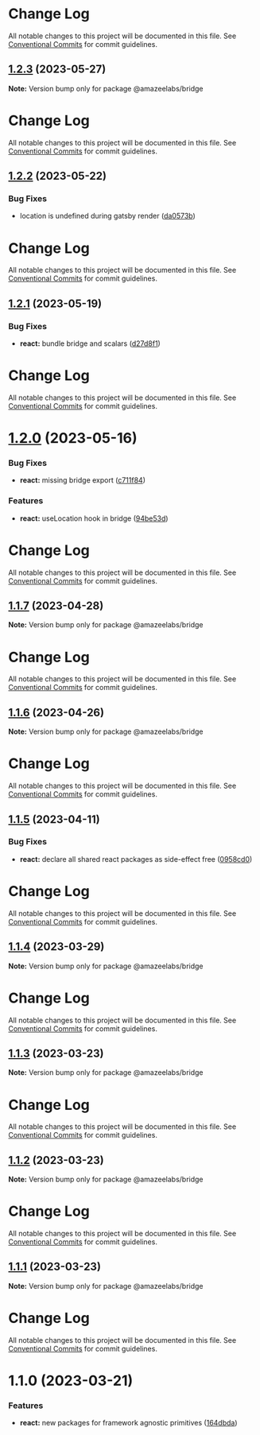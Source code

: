 # Change Log

All notable changes to this project will be documented in this file. See
[Conventional Commits](https://conventionalcommits.org) for commit guidelines.

## [1.2.3](https://github.com/AmazeeLabs/silverback-mono/compare/@amazeelabs/bridge@1.2.2...@amazeelabs/bridge@1.2.3) (2023-05-27)

**Note:** Version bump only for package @amazeelabs/bridge

# Change Log

All notable changes to this project will be documented in this file. See
[Conventional Commits](https://conventionalcommits.org) for commit guidelines.

## [1.2.2](https://github.com/AmazeeLabs/silverback-mono/compare/@amazeelabs/bridge@1.2.1...@amazeelabs/bridge@1.2.2) (2023-05-22)

### Bug Fixes

- location is undefined during gatsby render
  ([da0573b](https://github.com/AmazeeLabs/silverback-mono/commit/da0573bd6cc4fb0f1415b2507ad018de2d76a3d3))

# Change Log

All notable changes to this project will be documented in this file. See
[Conventional Commits](https://conventionalcommits.org) for commit guidelines.

## [1.2.1](https://github.com/AmazeeLabs/silverback-mono/compare/@amazeelabs/bridge@1.2.0...@amazeelabs/bridge@1.2.1) (2023-05-19)

### Bug Fixes

- **react:** bundle bridge and scalars
  ([d27d8f1](https://github.com/AmazeeLabs/silverback-mono/commit/d27d8f1da10469ac644e18a3a10d0248832842ae))

# Change Log

All notable changes to this project will be documented in this file. See
[Conventional Commits](https://conventionalcommits.org) for commit guidelines.

# [1.2.0](https://github.com/AmazeeLabs/silverback-mono/compare/@amazeelabs/bridge@1.1.7...@amazeelabs/bridge@1.2.0) (2023-05-16)

### Bug Fixes

- **react:** missing bridge export
  ([c711f84](https://github.com/AmazeeLabs/silverback-mono/commit/c711f84c1fb5a6b4508971342b89c4c7fc9e76e1))

### Features

- **react:** useLocation hook in bridge
  ([94be53d](https://github.com/AmazeeLabs/silverback-mono/commit/94be53d4c1c1982b7375007fbf68c38b3f326b14))

# Change Log

All notable changes to this project will be documented in this file. See
[Conventional Commits](https://conventionalcommits.org) for commit guidelines.

## [1.1.7](https://github.com/AmazeeLabs/silverback-mono/compare/@amazeelabs/bridge@1.1.6...@amazeelabs/bridge@1.1.7) (2023-04-28)

**Note:** Version bump only for package @amazeelabs/bridge

# Change Log

All notable changes to this project will be documented in this file. See
[Conventional Commits](https://conventionalcommits.org) for commit guidelines.

## [1.1.6](https://github.com/AmazeeLabs/silverback-mono/compare/@amazeelabs/bridge@1.1.5...@amazeelabs/bridge@1.1.6) (2023-04-26)

**Note:** Version bump only for package @amazeelabs/bridge

# Change Log

All notable changes to this project will be documented in this file. See
[Conventional Commits](https://conventionalcommits.org) for commit guidelines.

## [1.1.5](https://github.com/AmazeeLabs/silverback-mono/compare/@amazeelabs/bridge@1.1.4...@amazeelabs/bridge@1.1.5) (2023-04-11)

### Bug Fixes

- **react:** declare all shared react packages as side-effect free
  ([0958cd0](https://github.com/AmazeeLabs/silverback-mono/commit/0958cd06c857b2163f4104e301e18ff326d7ff75))

# Change Log

All notable changes to this project will be documented in this file. See
[Conventional Commits](https://conventionalcommits.org) for commit guidelines.

## [1.1.4](https://github.com/AmazeeLabs/silverback-mono/compare/@amazeelabs/bridge@1.1.3...@amazeelabs/bridge@1.1.4) (2023-03-29)

**Note:** Version bump only for package @amazeelabs/bridge

# Change Log

All notable changes to this project will be documented in this file. See
[Conventional Commits](https://conventionalcommits.org) for commit guidelines.

## [1.1.3](https://github.com/AmazeeLabs/silverback-mono/compare/@amazeelabs/bridge@1.1.2...@amazeelabs/bridge@1.1.3) (2023-03-23)

**Note:** Version bump only for package @amazeelabs/bridge

# Change Log

All notable changes to this project will be documented in this file. See
[Conventional Commits](https://conventionalcommits.org) for commit guidelines.

## [1.1.2](https://github.com/AmazeeLabs/silverback-mono/compare/@amazeelabs/bridge@1.1.1...@amazeelabs/bridge@1.1.2) (2023-03-23)

**Note:** Version bump only for package @amazeelabs/bridge

# Change Log

All notable changes to this project will be documented in this file. See
[Conventional Commits](https://conventionalcommits.org) for commit guidelines.

## [1.1.1](https://github.com/AmazeeLabs/silverback-mono/compare/@amazeelabs/bridge@1.1.0...@amazeelabs/bridge@1.1.1) (2023-03-23)

**Note:** Version bump only for package @amazeelabs/bridge

# Change Log

All notable changes to this project will be documented in this file. See
[Conventional Commits](https://conventionalcommits.org) for commit guidelines.

# 1.1.0 (2023-03-21)

### Features

- **react:** new packages for framework agnostic primitives
  ([164dbda](https://github.com/AmazeeLabs/silverback-mono/commit/164dbda0089666b70a41d8aa3a6217ba5eff1e73))
